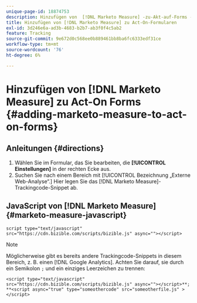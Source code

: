 ```yaml
---
unique-page-id: 18874753
description: Hinzufügen von  [!DNL Marketo Measure] -zu-Akt-auf-Forms - [!DNL Marketo Measure]
title: Hinzufügen von [!DNL Marketo Measure] zu Act-On-Formularen
exl-id: 3d246e6a-ad3b-4683-b2b7-ab3f0f4c5ab2
feature: Tracking
source-git-commit: 9e672d0c568ee0b889461bb8ba6fc6333edf31ce
workflow-type: tm+mt
source-wordcount: '76'
ht-degree: 6%

---
```


# Hinzufügen von [!DNL Marketo Measure] zu Act-On Forms {#adding-marketo-measure-to-act-on-forms}

## Anleitungen {#directions}

1. Wählen Sie im Formular, das Sie bearbeiten, die **[!UICONTROL Einstellungen]** in der rechten Ecke aus.
1. Suchen Sie nach einem Bereich mit [!UICONTROL  Bezeichnung „Externe Web-Analyse“.] Hier legen Sie das [!DNL Marketo Measure]-Trackingcode-Snippet ab.

## JavaScript von [!DNL Marketo Measure]  {#marketo-measure-javascript}

`script type="text/javascript" src="https://cdn.bizible.com/scripts/bizible.js" async=""></script>`

>[!NOTE]
>
>Möglicherweise gibt es bereits andere Trackingcode-Snippets in diesem Bereich, z. B. einen [!DNL Google Analytics]. Achten Sie darauf, sie durch ein Semikolon `;` und ein einziges Leerzeichen zu trennen:
>
>`<script type="text/javascript" src="https://cdn.bizible.com/scripts/bizible.js" async=""></script>**; **<script async="true" type="someothercode" src="someotherfile.js" ></script>`
